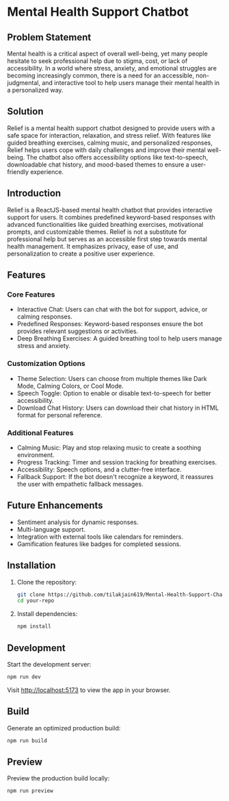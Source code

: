 # Mental Health Support Chatbot

## Problem Statement

Mental health is a critical aspect of overall well-being, yet many people hesitate to seek professional help due to stigma, cost, or lack of accessibility. In a world where stress, anxiety, and emotional struggles are becoming increasingly common, there is a need for an accessible, non-judgmental, and interactive tool to help users manage their mental health in a personalized way.

## Solution

Relief is a mental health support chatbot designed to provide users with a safe space for interaction, relaxation, and stress relief. With features like guided breathing exercises, calming music, and personalized responses, Relief helps users cope with daily challenges and improve their mental well-being. The chatbot also offers accessibility options like text-to-speech, downloadable chat history, and mood-based themes to ensure a user-friendly experience.

## Introduction

Relief is a ReactJS-based mental health chatbot that provides interactive support for users. It combines predefined keyword-based responses with advanced functionalities like guided breathing exercises, motivational prompts, and customizable themes. Relief is not a substitute for professional help but serves as an accessible first step towards mental health management. It emphasizes privacy, ease of use, and personalization to create a positive user experience.

## Features

### Core Features

- Interactive Chat: Users can chat with the bot for support, advice, or calming responses.
- Predefined Responses: Keyword-based responses ensure the bot provides relevant suggestions or activities.
- Deep Breathing Exercises: A guided breathing tool to help users manage stress and anxiety.

### Customization Options
- Theme Selection: Users can choose from multiple themes like Dark Mode, Calming Colors, or Cool Mode.
- Speech Toggle: Option to enable or disable text-to-speech for better accessibility.
- Download Chat History: Users can download their chat history in HTML format for personal reference.

### Additional Features
- Calming Music: Play and stop relaxing music to create a soothing environment.
- Progress Tracking: Timer and session tracking for breathing exercises.
- Accessibility: Speech options, and a clutter-free interface.
- Fallback Support: If the bot doesn't recognize a keyword, it reassures the user with empathetic fallback messages.

## Future Enhancements
- Sentiment analysis for dynamic responses.
- Multi-language support.
- Integration with external tools like calendars for reminders.
- Gamification features like badges for completed sessions.


## Installation

1. Clone the repository:
   ```bash
   git clone https://github.com/tilakjain619/Mental-Health-Support-Chatbot.git
   cd your-repo
   ```

2. Install dependencies:
   ```bash
   npm install
   ```

## Development

Start the development server:
```bash
npm run dev
```

Visit [http://localhost:5173](http://localhost:5173) to view the app in your browser.

## Build

Generate an optimized production build:
```bash
npm run build
```

## Preview

Preview the production build locally:
```bash
npm run preview
```